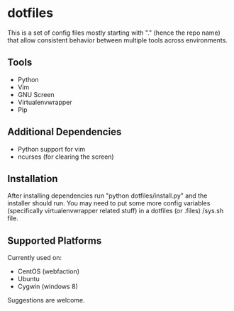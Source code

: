 dotfiles
========

This is a set of config files mostly starting with "." (hence the repo name)
that allow consistent behavior between multiple tools across environments.

Tools
-----
* Python
* Vim
* GNU Screen
* Virtualenvwrapper
* Pip

Additional Dependencies
-----------------------
* Python support for vim
* ncurses (for clearing the screen)

Installation
------------
After installing dependencies run "python dotfiles/install.py" and the
installer should run. You may need to put some more config variables (specifically
virtualenvwrapper related stuff) in a dotfiles (or .files) /sys.sh file.

Supported Platforms
-------------------
Currently used on:
* CentOS (webfaction)
* Ubuntu
* Cygwin (windows 8)

Suggestions are welcome.
